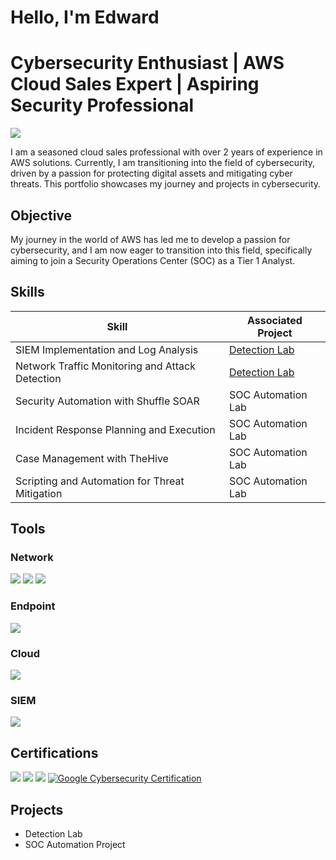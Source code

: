 # Hello, I'm Edward
# Cybersecurity Enthusiast | AWS Cloud Sales Expert | Aspiring Security Professional
<a href="[https://www.linkedin.com/in/edward-shalomi-129a39198/]"><img src="https://img.shields.io/badge/-LinkedIn-0072b1?&style=for-the-badge&logo=linkedin&logoColor=white" /></a>


I am a seasoned cloud sales professional with over 2 years of experience in AWS solutions. Currently, I am transitioning into the field of cybersecurity, driven by a passion for protecting digital assets and mitigating cyber threats. This portfolio showcases my journey and projects in cybersecurity.
## Objective


My journey in the world of AWS has led me to develop a passion for cybersecurity, and I am now eager to transition into this field, specifically aiming to join a Security Operations Center (SOC) as a Tier 1 Analyst.

## Skills

| Skill                                         | Associated Project         |
|-----------------------------------------------|----------------------------|
| SIEM Implementation and Log Analysis          | <a href="https://google.com">Detection Lab</a>|
| Network Traffic Monitoring and Attack Detection | <a href="https://google.com">Detection Lab</a>|
| Security Automation with Shuffle SOAR         | SOC Automation Lab|
| Incident Response Planning and Execution      | SOC Automation Lab|
| Case Management with TheHive                  | SOC Automation Lab|
| Scripting and Automation for Threat Mitigation | SOC Automation Lab|

## Tools


### Network
<div>
    <img src="https://img.shields.io/badge/-Wireshark-1679A7?&style=for-the-badge&logo=Wireshark&logoColor=white" />
    <img src="https://img.shields.io/badge/-Suricata-EF3B2D?&style=for-the-badge&logo=Suricata&logoColor=white" />
    <img src="https://img.shields.io/badge/-Zeek-777BB4?&style=for-the-badge&logo=Zeek&logoColor=white" />
</div>

### Endpoint
<div>
    <img src="https://img.shields.io/badge/-Microsoft_Defender_for_Endpoint-00A4EF?&style=for-the-badge&logo=Microsoft&logoColor=white" />
</div>

### Cloud
<div>
    <img src="https://img.shields.io/badge/-Amazon_S3-569A31?&style=for-the-badge&logo=Amazon&logoColor=white" />
</div>

### SIEM
<div>
    <img src="https://img.shields.io/badge/-Microsoft_Sentinel-0078D4?&style=for-the-badge&logo=Microsoft&logoColor=white" />
</div>

## Certifications

<div>
<img src="https://img.shields.io/badge/-Security%2B-FF0000?&style=for-the-badge&logo=CompTIA&logoColor=white" />
<img src="https://img.shields.io/badge/-Network%2B-007ACC?&style=for-the-badge&logo=CompTIA&logoColor=white" />
<img src="https://img.shields.io/badge/-A%2B-4D4D4D?&style=for-the-badge&logo=CompTIA&logoColor=white" />
<a href="https://www.credly.com/badges/83131b0f-10fa-4663-8b73-415af2aa0dae" target="_blank">
        <img src="https://img.shields.io/badge/-Google%20Cybersecurity%20Certification-4285F4?&style=for-the-badge&logo=Google&logoColor=white" alt="Google Cybersecurity Certification" />
    </a>
</div>

## Projects
- Detection Lab
- SOC Automation Project
